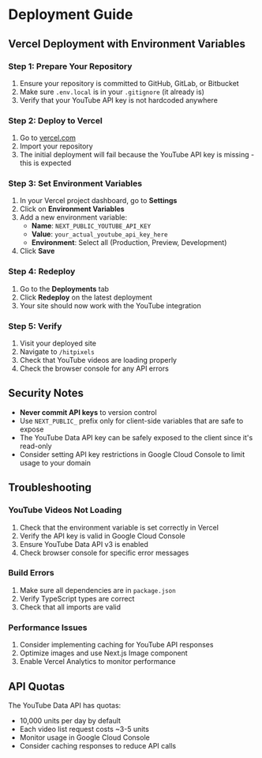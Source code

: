 <!-- Portfolio update - 2024 -->
# Deployment Guide

## Vercel Deployment with Environment Variables

### Step 1: Prepare Your Repository
1. Ensure your repository is committed to GitHub, GitLab, or Bitbucket
2. Make sure `.env.local` is in your `.gitignore` (it already is)
3. Verify that your YouTube API key is not hardcoded anywhere

### Step 2: Deploy to Vercel
1. Go to [vercel.com](https://vercel.com)
2. Import your repository
3. The initial deployment will fail because the YouTube API key is missing - this is expected

### Step 3: Set Environment Variables
1. In your Vercel project dashboard, go to **Settings**
2. Click on **Environment Variables**
3. Add a new environment variable:
   - **Name**: `NEXT_PUBLIC_YOUTUBE_API_KEY`
   - **Value**: `your_actual_youtube_api_key_here`
   - **Environment**: Select all (Production, Preview, Development)
4. Click **Save**

### Step 4: Redeploy
1. Go to the **Deployments** tab
2. Click **Redeploy** on the latest deployment
3. Your site should now work with the YouTube integration

### Step 5: Verify
1. Visit your deployed site
2. Navigate to `/hitpixels`
3. Check that YouTube videos are loading properly
4. Check the browser console for any API errors

## Security Notes

- **Never commit API keys** to version control
- Use `NEXT_PUBLIC_` prefix only for client-side variables that are safe to expose
- The YouTube Data API key can be safely exposed to the client since it's read-only
- Consider setting API key restrictions in Google Cloud Console to limit usage to your domain

## Troubleshooting

### YouTube Videos Not Loading
1. Check that the environment variable is set correctly in Vercel
2. Verify the API key is valid in Google Cloud Console
3. Ensure YouTube Data API v3 is enabled
4. Check browser console for specific error messages

### Build Errors
1. Make sure all dependencies are in `package.json`
2. Verify TypeScript types are correct
3. Check that all imports are valid

### Performance Issues
1. Consider implementing caching for YouTube API responses
2. Optimize images and use Next.js Image component
3. Enable Vercel Analytics to monitor performance

## API Quotas

The YouTube Data API has quotas:
- 10,000 units per day by default
- Each video list request costs ~3-5 units
- Monitor usage in Google Cloud Console
- Consider caching responses to reduce API calls 